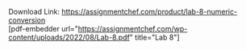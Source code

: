 Download Link: https://assignmentchef.com/product/lab-8-numeric-conversion
<br>
[pdf-embedder url="https://assignmentchef.com/wp-content/uploads/2022/08/Lab-8.pdf" title="Lab 8"]

&nbsp;
